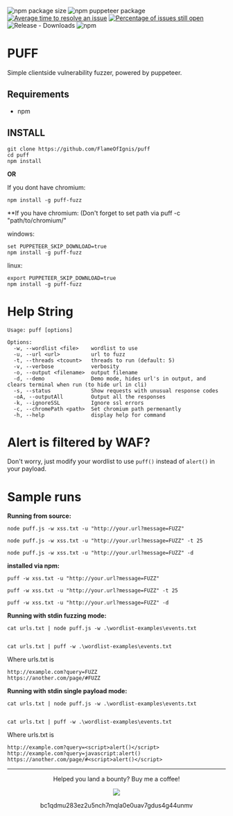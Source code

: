 
![npm package size](https://img.shields.io/bundlephobia/min/puff-fuzz)
![npm puppeteer package](https://img.shields.io/npm/v/puff-fuzz.svg)
[![Average time to resolve an issue](http://isitmaintained.com/badge/resolution/flameofignis/puff.svg)](http://isitmaintained.com/project/flameofignis/puff "Average time to resolve an issue")
[![Percentage of issues still open](http://isitmaintained.com/badge/open/flameofignis/puff.svg)](http://isitmaintained.com/project/flameofignis/puff "Percentage of issues still open")
![Release - Downloads](https://img.shields.io/github/downloads/flameofignis/puff/total?label=release%20downloads)
![npm](https://img.shields.io/npm/dm/puff-fuzz?label=npm%20downloads)


# PUFF
Simple clientside vulnerability fuzzer, powered by puppeteer.

## Requirements
- npm

## INSTALL

```
git clone https://github.com/FlameOfIgnis/puff
cd puff
npm install
```

**OR**

If you dont have chromium:
```
npm install -g puff-fuzz
```

**If you have chromium: (Don't forget to set path via puff -c "path/to/chromium/"

windows:
```
set PUPPETEER_SKIP_DOWNLOAD=true
npm install -g puff-fuzz
```

linux:
```
export PUPPETEER_SKIP_DOWNLOAD=true
npm install -g puff-fuzz
```

# Help String

```
Usage: puff [options]

Options:
  -w, --wordlist <file>    wordlist to use
  -u, --url <url>          url to fuzz
  -t, --threads <tcount>   threads to run (default: 5)
  -v, --verbose            verbosity
  -o, --output <filename>  output filename
  -d, --demo               Demo mode, hides url's in output, and clears terminal when run (to hide url in cli)
  -s, --status             Show requests with unusual response codes
  -oA, --outputAll         Output all the responses
  -k, --ignoreSSL          Ignore ssl errors
  -c, --chromePath <path>  Set chromium path permenantly
  -h, --help               display help for command
```


# Alert is filtered by WAF?
Don't worry, just modify your wordlist to use `puff()`  instead of `alert()` in your payload.

# Sample runs




**Running from source:**
```
node puff.js -w xss.txt -u "http://your.url?message=FUZZ"

node puff.js -w xss.txt -u "http://your.url?message=FUZZ" -t 25

node puff.js -w xss.txt -u "http://your.url?message=FUZZ" -d
```

**installed via npm:**
```
puff -w xss.txt -u "http://your.url?message=FUZZ"

puff -w xss.txt -u "http://your.url?message=FUZZ" -t 25

puff -w xss.txt -u "http://your.url?message=FUZZ" -d
```



**Running with stdin fuzzing mode:**
```
cat urls.txt | node puff.js -w .\wordlist-examples\events.txt


cat urls.txt | puff -w .\wordlist-examples\events.txt
```
Where urls.txt is
```
http://example.com?query=FUZZ
https://another.com/page/#FUZZ
```


**Running with stdin single payload mode:**
```
cat urls.txt | node puff.js -w .\wordlist-examples\events.txt


cat urls.txt | puff -w .\wordlist-examples\events.txt
```

Where urls.txt is
```
http://example.com?query=<script>alert()</script>
http://example.com?query=javascript:alert()
https://another.com/page/#<script>alert()</script>
```






---

<p align="center">
  Helped you land a bounty? Buy me a coffee!
</p>

<p align="center">
  <img src="https://flameofignis.com/raw/puff-donate.png" />
</p>

<p align="center">
  bc1qdmu283ez2u5nch7mqla0e0uav7gdus4g44unmv
</p>
